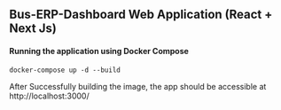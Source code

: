 ## Bus-ERP-Dashboard Web Application (React + Next Js)

#### Running the application using Docker Compose

```
docker-compose up -d --build
```

After Successfully building the image, the app should be accessible at http://localhost:3000/
